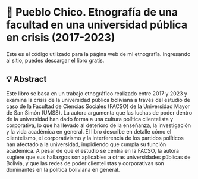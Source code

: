 # 📔 Pueblo Chico. Etnografía de una facultad en una universidad pública en crisis (2017-2023)
Este es el código utilizado para la página web de mi etnografía. Ingresando al sitio, puedes descargar el libro gratis.

## 💡 Abstract
Este libro se basa en un trabajo etnográfico realizado entre 2017 y 2023 y examina la crisis de la universidad pública boliviana a través del estudio de caso de la Facultad de Ciencias Sociales (FACSO) de la Universidad Mayor de San Simón (UMSS). La autora argumenta que las luchas de poder dentro de la universidad han dado forma a una cultura política clientelista y corporativa, lo que ha llevado al deterioro de la enseñanza, la investigación y la vida académica en general. El libro describe en detalle cómo el clientelismo, el corporativismo y la interferencia de los partidos políticos han afectado a la universidad, impidiendo que cumpla su función académica. A pesar de que el estudio se centra en la FACSO, la autora sugiere que sus hallazgos son aplicables a otras universidades públicas de Bolivia, y que las redes de poder clientelistas y corporativas son dominantes en la política boliviana en general.